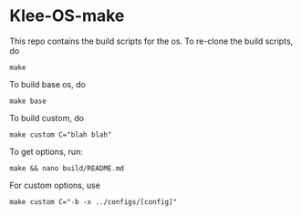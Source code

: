 # Klee-OS-make
This repo contains the build scripts for the os.
To re-clone the build scripts, do 
```
make
```

To build base os, do 
```
make base
```

To build custom, do 
```
make custom C="blah blah"
```

To get options, run:
```
make && nano build/README.md
```
For custom options, use 
```
make custom C="-b -x ../configs/[config]"
```
